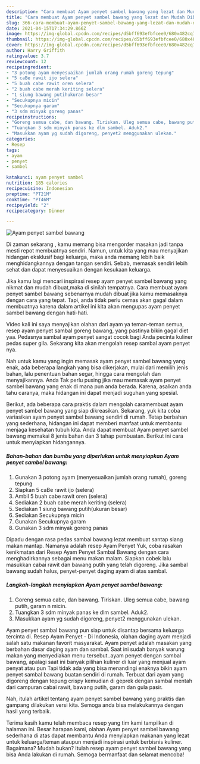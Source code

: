 ```yaml
---
description: "Cara membuat Ayam penyet sambel bawang yang lezat dan Mudah Dibuat"
title: "Cara membuat Ayam penyet sambel bawang yang lezat dan Mudah Dibuat"
slug: 366-cara-membuat-ayam-penyet-sambel-bawang-yang-lezat-dan-mudah-dibuat
date: 2021-04-15T17:34:29.866Z
image: https://img-global.cpcdn.com/recipes/d5bff693efbfcee0/680x482cq70/ayam-penyet-sambel-bawang-foto-resep-utama.jpg
thumbnail: https://img-global.cpcdn.com/recipes/d5bff693efbfcee0/680x482cq70/ayam-penyet-sambel-bawang-foto-resep-utama.jpg
cover: https://img-global.cpcdn.com/recipes/d5bff693efbfcee0/680x482cq70/ayam-penyet-sambel-bawang-foto-resep-utama.jpg
author: Harry Griffith
ratingvalue: 3.7
reviewcount: 12
recipeingredient:
- "3 potong ayam menyesuaikan jumlah orang rumah goreng tepung"
- "5 caBe rawit ijo selera"
- "5 buah cabe rawit oren selera"
- "2 buah cabe merah keriting selera"
- "1 siung bawang putihukuran besar"
- "Secukupnya micin"
- "Secukupnya garam"
- "3 sdm minyak goreng panas"
recipeinstructions:
- "Goreng semua cabe, dan bawang. Tiriskan. Uleg semua cabe, bawang putih, garam n micin."
- "Tuangkan 3 sdm minyak panas ke dlm sambel. Aduk2."
- "Masukkan ayam yg sudah digoreng, penyet2 menggunakan ulekan."
categories:
- Resep
tags:
- ayam
- penyet
- sambel

katakunci: ayam penyet sambel 
nutrition: 185 calories
recipecuisine: Indonesian
preptime: "PT21M"
cooktime: "PT46M"
recipeyield: "2"
recipecategory: Dinner

---
```



![Ayam penyet sambel bawang](https://img-global.cpcdn.com/recipes/d5bff693efbfcee0/680x482cq70/ayam-penyet-sambel-bawang-foto-resep-utama.jpg)

Di zaman  sekarang , kamu memang bisa mengorder masakan jadi tanpa mesti repot membuatnya sendiri. Namun, untuk kita yang mau menyajikan hidangan eksklusif bagi keluarga, maka anda memang lebih baik menghidangkannya dengan tangan sendiri. Sebab, memasak sendiri lebih sehat dan dapat menyesuaikan dengan kesukaan keluarga.

Jika kamu lagi mencari inspirasi resep ayam penyet sambel bawang yang nikmat dan mudah dibuat,maka di sinilah tempatnya. Cara membuat ayam penyet sambel bawang  sebenarnya mudah dibuat jika kamu memasaknya dengan cara yang tepat. Tapi, anda tidak perlu cemas akan gagal dalam membuatnya 
karena dalam artikel ini kita akan mengupas ayam penyet sambel bawang dengan hati-hati.  

Video kali ini saya menyajikan olahan dari ayam ya teman-teman semua, resep ayam penyet sambal goreng bawang, yang pastinya bikin gagal diet yaa. Pedasnya sambal ayam penyet sangat cocok bagi Anda pecinta kuliner pedas super gila. Sekarang kita akan mengolah resep sambal ayam penyet nya.

Nah untuk kamu yang ingin memasak ayam penyet sambel bawang yang enak, ada beberapa langkah yang bisa dikerjakan, mulai dari memilih jenis bahan, lalu penentuan bahan segar, hingga cara mengolah dan menyajikannya. Anda Tak perlu pusing jika mau memasak ayam penyet sambel bawang yang enak di mana pun anda berada. Karena, asalkan anda  tahu caranya, maka hidangan ini dapat menjadi suguhan yang spesial.

Berikut, ada beberapa cara praktis  dalam mengolah caramembuat ayam penyet sambel bawang yang siap dikreasikan. Sekarang, yuk kita coba variasikan ayam penyet sambel bawang sendiri di rumah. Tetap berbahan yang sederhana, hidangan ini dapat memberi manfaat untuk membantu menjaga kesehatan tubuh kita. Anda dapat membuat Ayam penyet sambel bawang memakai 8 jenis bahan dan 3 tahap pembuatan. Berikut ini cara untuk menyiapkan hidangannya.

<!--inarticleads1-->

##### Bahan-bahan dan bumbu yang diperlukan untuk menyiapkan Ayam penyet sambel bawang:

1. Gunakan 3 potong ayam (menyesuaikan jumlah orang rumah), goreng tepung
1. Siapkan 5 caBe rawit ijo (selera)
1. Ambil 5 buah cabe rawit oren (selera)
1. Sediakan 2 buah cabe merah keriting (selera)
1. Sediakan 1 siung bawang putih(ukuran besar)
1. Sediakan Secukupnya micin
1. Gunakan Secukupnya garam
1. Gunakan 3 sdm minyak goreng panas


Dipadu dengan rasa pedas sambal bawang lezat membuat santap siang makan mantap. Namanya adalah resep Ayam Penyet Yuk, coba rasakan kenikmatan dari Resep Ayam Penyet Sambal Bawang dengan cara menghadirkannya sebagai menu makan malam. Siapkan cobek lalu masukkan cabai rawit dan bawang putih yang telah digoreng. Jika sambal bawang sudah halus, penyet-penyet daging ayam di atas sambal. 

<!--inarticleads2-->

##### Langkah-langkah menyiapkan Ayam penyet sambel bawang:

1. Goreng semua cabe, dan bawang. Tiriskan. Uleg semua cabe, bawang putih, garam n micin.
1. Tuangkan 3 sdm minyak panas ke dlm sambel. Aduk2.
1. Masukkan ayam yg sudah digoreng, penyet2 menggunakan ulekan.


Ayam penyet sambal bawang pun siap untuk disantap bersama keluarga tercinta di. Resep Ayam Penyet - Di Indonesia, olahan daging ayam menjadi salah satu makanan favorit masyarakat. Ayam penyet adalah masakan yang berbahan dasar daging ayam dan sambal. Saat ini sudah banyak warung makan yang menyediakan menu tersebut..ayam penyet dengan sambal bawang, apalagi saat ini banyak pilihan kuliner di luar yang menjual ayam penyat atau pun Tapi tidak ada yang bisa menandingi enaknya bikin ayam penyet sambal bawang buatan sendiri di rumah. Terbuat dari ayam yang digoreng dengan tepung crispy kemudian di geprek dengan sambal mentah dari campuran cabai rawit, bawang putih, garam dan gula pasir. 

Nah, itulah artikel tentang  ayam penyet sambel bawang  yang praktis dan gampang dilakukan versi kita. Semoga anda bisa melakukannya dengan hasil yang terbaik. 

Terima kasih kamu telah membaca resep yang tim kami tampilkan di halaman ini. Besar harapan kami, olahan  Ayam penyet sambel bawang sederhana di atas dapat membantu Anda menyiapkan makanan yang lezat untuk keluarga/teman ataupun menjadi inspirasi untuk berbisnis kuliner. Bagaimana? Mudah bukan? Itulah resep ayam penyet sambel bawang yang bisa Anda lakukan di rumah. Semoga bermanfaat dan selamat mencoba!

